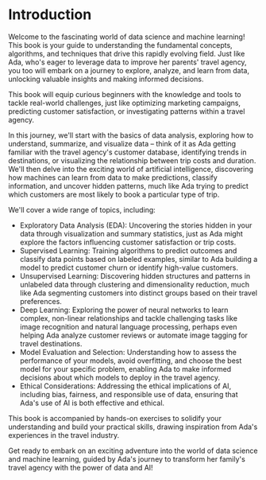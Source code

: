 # Introduction

Welcome to the fascinating world of data science and machine learning! This book is your guide to understanding the fundamental concepts, algorithms, and techniques that drive this rapidly evolving field. Just like Ada, who's eager to leverage data to improve her parents' travel agency, you too will embark on a journey to explore, analyze, and learn from data, unlocking valuable insights and making informed decisions.

This book will equip curious beginners with the knowledge and tools to tackle real-world challenges, just like optimizing marketing campaigns, predicting customer satisfaction, or investigating patterns within a travel agency.

In this journey, we'll start with the basics of data analysis, exploring how to understand, summarize, and visualize data – think of it as Ada getting familiar with the travel agency's customer database, identifying trends in destinations, or visualizing the relationship between trip costs and duration. We'll then delve into the exciting world of artificial intelligence, discovering how machines can learn from data to make predictions, classify information, and uncover hidden patterns, much like Ada trying to predict which customers are most likely to book a particular type of trip.

We'll cover a wide range of topics, including:

* Exploratory Data Analysis (EDA): Uncovering the stories hidden in your data through visualization and summary statistics, just as Ada might explore the factors influencing customer satisfaction or trip costs.
* Supervised Learning: Training algorithms to predict outcomes and classify data points based on labeled examples, similar to Ada building a model to predict customer churn or identify high-value customers.
* Unsupervised Learning: Discovering hidden structures and patterns in unlabeled data through clustering and dimensionality reduction, much like Ada segmenting customers into distinct groups based on their travel preferences.
* Deep Learning: Exploring the power of neural networks to learn complex, non-linear relationships and tackle challenging tasks like image recognition and natural language processing, perhaps even helping Ada analyze customer reviews or automate image tagging for travel destinations.
* Model Evaluation and Selection: Understanding how to assess the performance of your models, avoid overfitting, and choose the best model for your specific problem, enabling Ada to make informed decisions about which models to deploy in the travel agency.
* Ethical Considerations: Addressing the ethical implications of AI, including bias, fairness, and responsible use of data, ensuring that Ada's use of AI is both effective and ethical.

This book is accompanied by hands-on exercises to solidify your understanding and build your practical skills, drawing inspiration from Ada's experiences in the travel industry.

Get ready to embark on an exciting adventure into the world of data science and machine learning, guided by Ada's journey to transform her family's travel agency with the power of data and AI!